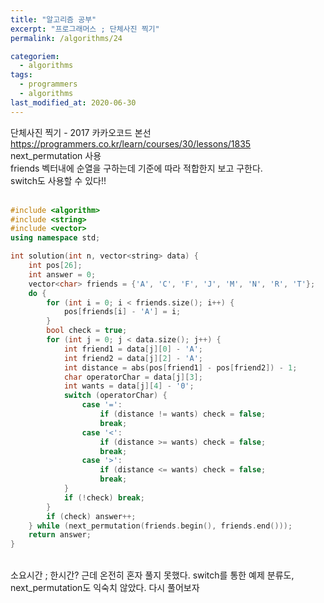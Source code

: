 ```yaml
---
title: "알고리즘 공부"
excerpt: "프로그래머스 ; 단체사진 찍기"
permalink: /algorithms/24

categoriem:
  - algorithms
tags:
  - programmers
  - algorithms
last_modified_at: 2020-06-30
---
```

단체사진 찍기 - 2017 카카오코드 본선  
<https://programmers.co.kr/learn/courses/30/lessons/1835>  
next_permutation 사용  
friends 벡터내에 순열을 구하는데 기준에 따라 적합한지 보고 구한다.  
switch도 사용할 수 있다!!  
<br>
```cpp
#include <algorithm>
#include <string>
#include <vector>
using namespace std;

int solution(int n, vector<string> data) {
    int pos[26];
    int answer = 0;
    vector<char> friends = {'A', 'C', 'F', 'J', 'M', 'N', 'R', 'T'};
    do {
        for (int i = 0; i < friends.size(); i++) {
            pos[friends[i] - 'A'] = i;
        }
        bool check = true;
        for (int j = 0; j < data.size(); j++) {
            int friend1 = data[j][0] - 'A';
            int friend2 = data[j][2] - 'A';
            int distance = abs(pos[friend1] - pos[friend2]) - 1;
            char operatorChar = data[j][3];
            int wants = data[j][4] - '0';
            switch (operatorChar) {
                case '=':
                    if (distance != wants) check = false;
                    break;
                case '<':
                    if (distance >= wants) check = false;
                    break;
                case '>':
                    if (distance <= wants) check = false;
                    break;
            }
            if (!check) break;
        }
        if (check) answer++;
    } while (next_permutation(friends.begin(), friends.end()));
    return answer;
}
```
<br>
소요시간 ; 한시간?  
근데 온전히 혼자 풀지 못했다.  
switch를 통한 예제 분류도, next_permutation도 익숙치 않았다.  
다시 풀어보자  